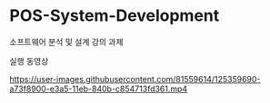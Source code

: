 # POS-System-Development
소프트웨어 분석 및 설계 강의 과제

실행 동영상

https://user-images.githubusercontent.com/81559614/125359690-a73f8900-e3a5-11eb-840b-c854713fd361.mp4

